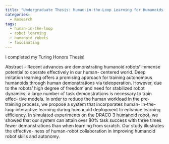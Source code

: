 ```yaml
---
title: "Undergraduate Thesis: Human-in-the-Loop Learning for Humanoids Robots"
categories:
  - Research
tags:
  - human-in-the-loop
  - robot learning
  - humanoid robots
  - fascinating
---
```


I completed my Turing Honors Thesis!

Abstract - Recent advances are demonstrating humanoid robots’ immense potential to operate effectively in our human- centered world. Deep imitation learning offers a promising approach for training autonomous humanoids through human demonstrations via teleoperation. However, due to the robots’ high degree of freedom and need for stabilized robot dynamics, a large number of task demonstrations is necessary to train effec- tive models. In order to reduce the human workload in the pre- training process, we propose a system that incorporates human- in-the-loop interactive learning during humanoid deployment to enhance learning efficiency. In simulated experiments on the DRACO 3 humanoid robot, we showed that our system can attain over 80% task success with three times fewer demonstrations than when learning from scratch. Our study illustrates the effective- ness of human-robot collaboration in improving humanoid robot skills and autonomy.

